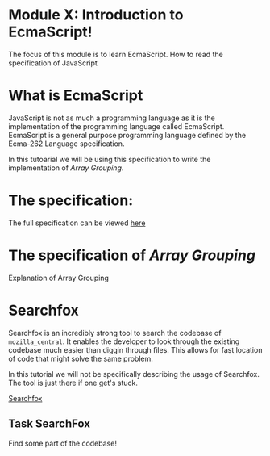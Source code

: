 # Module X: Introduction to EcmaScript!

The focus of this module is to learn EcmaScript. How to read the specification of JavaScript


# What is EcmaScript

JavaScript is not as much a programming language as it is the implementation of the programming language called EcmaScript. EcmaScript is a general purpose programming language defined by the Ecma-262 Language specification. 

In this tutoarial we will be using this specification to write the implementation of _Array Grouping_. 

# The specification:

The full specification can be viewed [here](./Resources/Specification_Array_Grouping.md)


# The specification of _Array Grouping_

Explanation of Array Grouping



# Searchfox

Searchfox is an incredibly strong tool to search the codebase of `mozilla_central`. It enables the developer to look through the existing codebase much easier than diggin through files. This allows for fast location of code that might solve the same problem. 

In this tutorial we will not be specifically describing the usage of Searchfox. The tool is just there if one get's stuck. 

[Searchfox](https://searchfox.org)

## Task SearchFox

Find some part of the codebase! 
